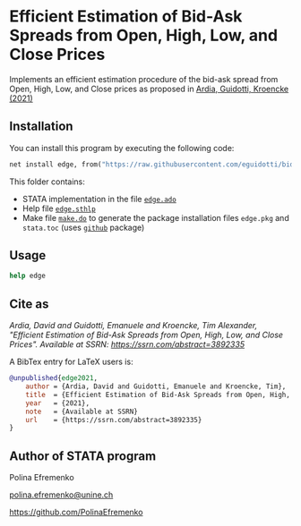 # Efficient Estimation of Bid-Ask Spreads from Open, High, Low, and Close Prices

Implements an efficient estimation procedure of the bid-ask spread from Open, High, Low, and Close prices as proposed in [Ardia, Guidotti, Kroencke (2021)](https://www.ssrn.com/abstract=3892335)

## Installation

You can install this program by executing the following code:

```stata
net install edge, from("https://raw.githubusercontent.com/eguidotti/bidask/master/stata/")
```

This folder contains:

- STATA implementation in the file [`edge.ado`](https://github.com/eguidotti/bidask/tree/main/stata/edge.ado)
- Help file [`edge.sthlp`](https://github.com/eguidotti/bidask/tree/main/stata/edge.sthlp)
- Make file [`make.do`](https://github.com/eguidotti/bidask/tree/main/stata/make.do) to generate the package installation files `edge.pkg` and `stata.toc` (uses [`github`](http://github.com/haghish/github) package)

## Usage

```stata
help edge
```

## Cite as

*Ardia, David and Guidotti, Emanuele and Kroencke, Tim Alexander, "Efficient Estimation of Bid-Ask Spreads from Open, High, Low, and Close Prices". Available at SSRN: https://ssrn.com/abstract=3892335*

A BibTex  entry for LaTeX users is:

```bibtex
@unpublished{edge2021,
    author = {Ardia, David and Guidotti, Emanuele and Kroencke, Tim},
    title  = {Efficient Estimation of Bid-Ask Spreads from Open, High, Low, and Close Prices},
    year   = {2021},
    note   = {Available at SSRN}
    url    = {https://ssrn.com/abstract=3892335}
}
```

## Author of STATA program

Polina Efremenko

polina.efremenko@unine.ch

https://github.com/PolinaEfremenko


